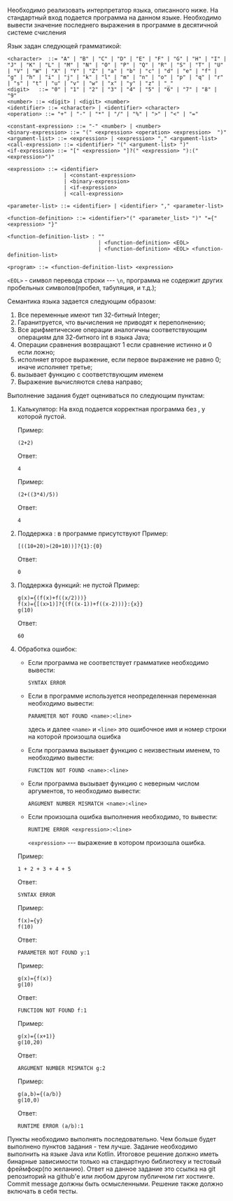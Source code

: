 Необходимо реализовать интерпретатор языка, описанного ниже. На стандартный вход подается программа на данном языке. Необходимо вывести значение последнего выражения в программе в десятичной системе счисления

Язык задан следующей грамматикой:

    <character>  ::= "A" | "B" | "C" | "D" | "E" | "F" | "G" | "H" | "I" | "J" | "K" | "L" | "M" | "N" | "O" | "P" | "Q" | "R" | "S" | "T" | "U" | "V" | "W" | "X" | "Y" | "Z" | "a" | "b" | "c" | "d" | "e" | "f" | "g" | "h" | "i" | "j" | "k" | "l" | "m" | "n" | "o" | "p" | "q" | "r" | "s" | "t" | "u" | "v" | "w" | "x" | "y" | "z" | "_"
    <digit>   ::= "0" | "1" | "2" | "3" | "4" | "5" | "6" | "7" | "8" | "9"
    <number> ::= <digit> | <digit> <number>
    <identifier> ::= <character> | <identifier> <character>
    <operation> ::= "+" | "-" | "*" | "/" | "%" | ">" | "<" | "="

    <constant-expression> ::= "-" <number> | <number>
    <binary-expression> ::= "(" <expression> <operation> <expression>  ")"
    <argument-list> ::= <expression> | <expression> "," <argument-list>
    <call-expression> ::= <identifier> "(" <argument-list> ")"
    <if-expression> ::= "[" <expression> "]?(" <expression> "):("<expression>")"

    <expression> ::= <identifier>
                      | <constant-expression>
                      | <binary-expression>
                      | <if-expression>
                      | <call-expression>

    <parameter-list> ::= <identifier> | <identifier> "," <parameter-list>

    <function-definition> ::= <identifier>"(" <parameter_list> ")" "={" <expression> "}"

    <function-definition-list> : ""
                                 | <function-definition> <EOL>
                                 | <function-definition> <EOL> <function-definition-list>

    <program> ::= <function-definition-list> <expression>

`<EOL>` - символ перевода строки --- `\n`, программа не содержит других пробельных символов(пробел, табуляция, и т.д.);

Семантика языка задается следующим образом:

1.  Все переменные имеют тип 32-битный Integer;
2.  Гаранитруется, что вычисления не приводят к переполнению;
3.  Все арифметические операции аналогичны соответствующим операциям для 32-битного int в языка Java;
4.  Операции сравнения возвращают 1 если сравнение истинно и 0 если ложно;
5.  <if-expression> исполняет второе выражение, если первое выражение не равно 0; иначе исполняет третье;
6.  <call-expression> вызывает функцию с соответствующим именем
7.  Выражение вычисляются слева направо;

Выполнение задания будет оцениваться по следующим пунктам:

1.  Калькулятор: На вход подается корректная программа без <if-expression>, у которой <function-definition-list> пустой.

    Пример:

        (2+2)

    Ответ:

        4

    Пример:

        (2+((3*4)/5))

    Ответ:

        4

2.  Поддержка <if-expression>: в программе присутствуют <if-expression> Пример:

        [((10+20)>(20+10))]?{1}:{0}

    Ответ:

        0

3.  Поддержка функций: <function-definition-list> не пустой Пример:

        g(x)={(f(x)+f((x/2)))}
        f(x)={[(x>1)]?{(f((x-1))+f((x-2)))}:{x}}
        g(10)

    Ответ:

        60

4.  Обработка ошибок:

    *   Если программа не соответствует грамматике необходимо вывести:

        `SYNTAX ERROR`

    *   Если в программе используется неопределенная переменная необходимо вывести:

        `PARAMETER NOT FOUND <name>:<line>`

        здесь и далее `<name>` и `<line>` это ошибочное имя и номер строки на которой произошла ошибка

    *   Если программа вызывает функцию с неизвестным именем, то необходимо вывести:

        `FUNCTION NOT FOUND <name>:<line>`

    *   Если программа вызывает функцию с неверным числом аргументов, то необходимо вывести:

        `ARGUMENT NUMBER MISMATCH <name>:<line>`

    *   Если произошла ошибка выполнения необходимо, то вывести:

        `RUNTIME ERROR <expression>:<line>`

        `<expression>` --- выражение в котором произошла ошибка.

    Пример:

        1 + 2 + 3 + 4 + 5

    Ответ:

        SYNTAX ERROR

    Пример:

        f(x)={y}
        f(10)

    Ответ:

        PARAMETER NOT FOUND y:1

    Пример:

        g(x)={f(x)}
        g(10)

    Ответ:

        FUNCTION NOT FOUND f:1

    Пример:

        g(x)={(x+1)}
        g(10,20)

    Ответ:

        ARGUMENT NUMBER MISMATCH g:2

    Пример:

        g(a,b)={(a/b)}
        g(10,0)

    Ответ:

        RUNTIME ERROR (a/b):1

Пункты необходимо выполнять последовательно. Чем больше будет выполнено пунктов задания - тем лучше. Задание необходимо выполнить на языке Java или Kotlin. Итоговое решение должно иметь бинарные зависимости только на стандартную библиотеку и тестовый фреймфокр(по желанию). Ответ на данное задание это ссылка на git репозиторий на github'е или любом другом публичном гит хостинге. Commit message должны быть осмысленными. Решение также должно включать в себя тесты.
